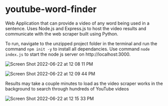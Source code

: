 # youtube-word-finder

Web Application that can provide a video of any word being used in a sentence. Uses Node.js and Express.js to host the video results and communicate with the web scraper built using Python.

To run, navigate to the unzipped project folder in the terminal and run the command ``npm init -y`` to install all dependancies.
Use command ``node index.js`` to start the node js server on http://localhost:3000. 


![Screen Shot 2022-06-22 at 12 08 11 PM](https://user-images.githubusercontent.com/65328908/175117084-a9f0fb32-e9ce-416b-8b72-8d8e7e742bd9.png)

![Screen Shot 2022-06-22 at 12 09 44 PM](https://user-images.githubusercontent.com/65328908/175117318-20a475ca-c80c-4a99-b291-623895d2c2e2.png)

Results may take a couple minutes to load as the video scraper works in the background to search through hundreds of YouTube videos

![Screen Shot 2022-06-22 at 12 15 33 PM](https://user-images.githubusercontent.com/65328908/175118300-cd4b653d-351a-440d-85e1-0e7cdd56198d.png)
